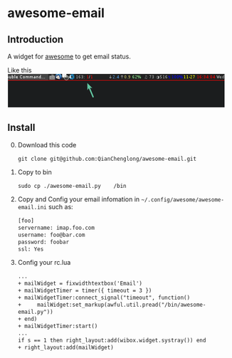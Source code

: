 # awesome-email

## Introduction

A widget for [awesome]() to get email status.

Like this  
![a](show.png)

## Install

0.  Download this code

        git clone git@github.com:QianChenglong/awesome-email.git

0.  Copy to bin

        sudo cp ./awesome-email.py    /bin

0.  Copy and Config your email infomation in `~/.config/awesome/awesome-email.ini` 
    such as:

        [foo]
        servername: imap.foo.com
        username: foo@bar.com
        password: foobar
        ssl: Yes

0.  Config your rc.lua

        ...
        + mailWidget = fixwidthtextbox('Email')
        + mailWidgetTimer = timer({ timeout = 3 })
        + mailWidgetTimer:connect_signal("timeout", function()
        +     mailWidget:set_markup(awful.util.pread("/bin/awesome-email.py"))
        + end)
        + mailWidgetTimer:start()
        ...
        if s == 1 then right_layout:add(wibox.widget.systray()) end
        + right_layout:add(mailWidget)
